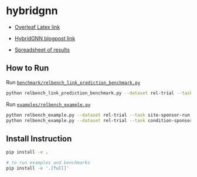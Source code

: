 # hybridgnn

- [Overleaf Latex link](https://www.overleaf.com/8255131161fxgzwccqftmz#5676c1)

- [HybridGNN blogpost link](https://docs.google.com/document/d/1kcGl9zk_pHuZ5xE9HBBVCmJa6iLiZ_yOjX9eFPpHiXw/edit)

- [Spreadsheet of results](https://docs.google.com/spreadsheets/d/1bnNurVKLCgWjgvd9fCO-NexCgU75Xql9erfn6h3Wooo/edit?usp=sharing)


## How to Run

Run [`benchmark/relbench_link_prediction_benchmark.py`](https://github.com/kumo-ai/hybridgnn/blob/master/benchmark/relbench_link_prediction_benchmark.py)

```sh
python relbench_link_prediction_benchmark.py --dataset rel-trial --task site-sponsor-run --model hybridgnn
```


Run [`examples/relbench_example.py`](https://github.com/kumo-ai/hybridgnn/blob/master/examples/relbench_example.py)

```sh
python relbench_example.py --dataset rel-trial --task site-sponsor-run --model hybridgnn
python relbench_example.py --dataset rel-trial --task condition-sponsor-run --model hybridgnn
```


## Install Instruction

```sh
pip install -e .

# to run examples and benchmarks
pip install -e '.[full]'
```
